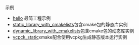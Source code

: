 示例
 - [hello](https://github.com/1xxz188/demo_xmake/tree/main/hello "hello") 最简工程示例
 - [static_library_with_cmakelists](https://github.com/1xxz188/demo_xmake/tree/main/static_library_with_cmakelists "static_library_with_cmakelists")包含cmake包的静态库实例
 - [dynamic_library_with_cmakelists](https://github.com/1xxz188/demo_xmake/tree/main/dynamic_library_with_cmakelists "dynamic_library_with_cmakelists")包含cmake包的动态库实例
 - [vcpck_static](https://github.com/1xxz188/demo_xmake/tree/main/vcpck_static "vcpck_static")xmake配合使用vcpkg生成静态版本运行实例